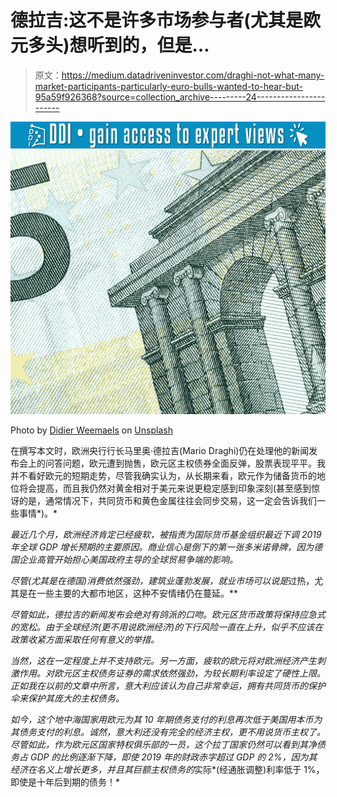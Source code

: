# 德拉吉:这不是许多市场参与者(尤其是欧元多头)想听到的，但是…

> 原文：<https://medium.datadriveninvestor.com/draghi-not-what-many-market-participants-particularly-euro-bulls-wanted-to-hear-but-95a59f926368?source=collection_archive---------24----------------------->

[![](img/7cc63ccd0dff2f0db21131aa5fac9cea.png)](http://www.track.datadriveninvestor.com/1B9E)![](img/147b7e451fa0bd9e0eded9d98617fa34.png)

Photo by [Didier Weemaels](https://unsplash.com/@didwee?utm_source=medium&utm_medium=referral) on [Unsplash](https://unsplash.com?utm_source=medium&utm_medium=referral)

在撰写本文时，欧洲央行行长马里奥·德拉吉(Mario Draghi)仍在处理他的新闻发布会上的问答问题，欧元遭到抛售，欧元区主权债券全面反弹，股票表现平平。我并不看好欧元的短期走势，尽管我确实认为，从长期来看，欧元作为储备货币的地位将会提高，而且我仍然对黄金相对于美元来说更稳定感到印象深刻(甚至感到惊讶的是，通常情况下，共同货币和黄色金属往往会同步交易，这一定会告诉我们一些事情*)。*

*最近几个月，欧洲经济肯定已经疲软，被指责为国际货币基金组织最近下调 2019 年全球 GDP 增长预期的主要原因。商业信心是倒下的第一张多米诺骨牌，因为德国企业高管开始担心美国政府主导的全球贸易争端的影响。*

*尽管(尤其是在德国)消费依然强劲，建筑业蓬勃发展，就业市场可以说是*过热，尤其是在一些主要的大都市地区，这种不安情绪仍在蔓延。**

*尽管如此，德拉吉的新闻发布会绝对有鸽派的口吻。欧元区货币政策将保持应急式的宽松。由于全球经济(更不用说欧洲经济)的下行风险一直在上升，似乎不应该在政策收紧方面采取任何有意义的举措。*

*当然，这在一定程度上并不支持欧元。另一方面，疲软的欧元将对欧洲经济产生刺激作用。对欧元区主权债务证券的需求依然强劲，为较长期利率设定了硬性上限。正如我在以前的文章中所言，意大利应该认为自己非常幸运，拥有共同货币的保护伞来保护其庞大的主权债务。*

*如今，这个地中海国家用欧元为其 10 年期债务支付的利息再次低于美国用本币为其债务支付的利息。诚然，意大利还没有完全的经济主权，更不用说货币主权了。尽管如此，作为欧元区国家特权俱乐部的一员，这个拉丁国家仍然可以看到其净债务占 GDP 的比例逐渐下降，即使 2019 年的财政赤字超过 GDP 的 2%，因为其经济在名义上增长更多，并且其巨额主权债务的*实际*(经通胀调整)利率低于 1%，即使是十年后到期的债务！*